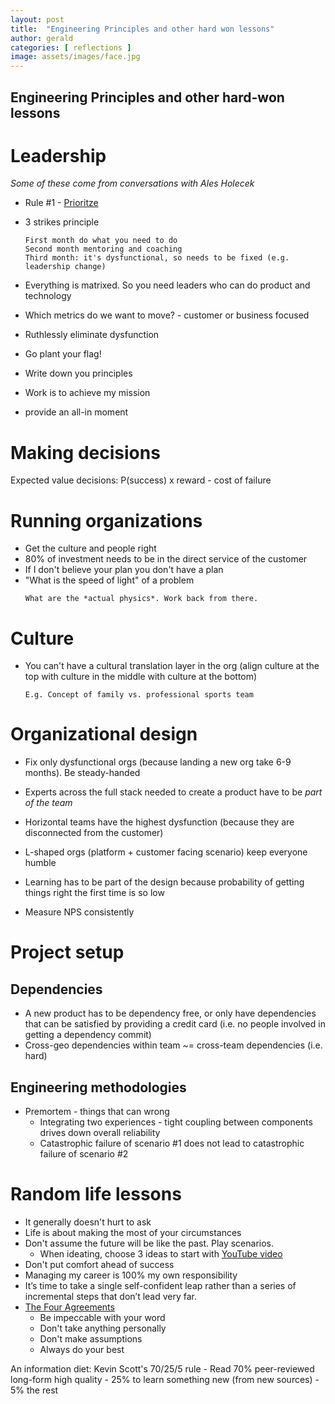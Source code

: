 ```yaml
---
layout: post
title:  "Engineering Principles and other hard won lessons"
author: gerald
categories: [ reflections ]
image: assets/images/face.jpg
---
```


Engineering Principles and other hard-won lessons 
---


# Leadership
*Some of these come from conversations with Ales Holecek*
- Rule #1 - [Prioritze](https://blog.usejournal.com/some-thoughts-on-ruthless-prioritization-b71277cb20b0)

- 3 strikes principle
    ```
    First month do what you need to do
    Second month mentoring and coaching
    Third month: it's dysfunctional, so needs to be fixed (e.g. leadership change) 
    ```


- Everything is matrixed. So you need leaders who can do product and technology
- Which metrics do we want to move? - customer or business focused
- Ruthlessly eliminate dysfunction
- Go plant your flag!
- Write down you principles
- Work is to achieve my mission
- provide an all-in moment

# Making decisions

Expected value decisions: P(success) x reward - cost of failure


# Running organizations
- Get the culture and people right
- 80% of investment needs to be in the direct service of the customer
- If I don't believe your plan you don't have a plan
- "What is the speed of light" of a problem
    ``` 
    What are the *actual physics*. Work back from there.
    ```

# Culture
- You can't have a cultural translation layer in the org (align culture at the top with culture in the middle with culture at the bottom)
    ```
    E.g. Concept of family vs. professional sports team 
    ```

# Organizational design

- Fix only dysfunctional orgs (because landing a new org take 6-9 months). Be steady-handed
- Experts across the full stack needed to create a product have to be *part of the team*
- Horizontal teams have the highest dysfunction (because they are disconnected from the customer)
- L-shaped orgs (platform + customer facing scenario) keep everyone humble


- Learning has to be part of the design because probability of getting things right the first time is so low
- Measure NPS consistently

# Project setup

## Dependencies
- A new product has to be dependency free, or only have dependencies that can be satisfied by providing a credit card (i.e. no people involved in getting a dependency commit)
- Cross-geo dependencies within team ~= cross-team dependencies (i.e. hard)

## Engineering methodologies
- Premortem - things that can wrong
    - Integrating two experiences - tight coupling between components drives down overall reliability
    - Catastrophic failure of scenario #1 does not lead to catastrophic failure of scenario #2


# Random life lessons
- It generally doesn't hurt to ask
- Life is about making the most of your circumstances
- Don't assume the future will be like the past. Play scenarios.
    - When ideating, choose 3 ideas to start with [YouTube video](https://www.youtube.com/watch?v=SemHh0n19LA)
- Don't put comfort ahead of success
- Managing my career is 100% my own responsibility
- It’s time to take a single self-confident leap rather than a series of incremental steps that don’t lead very far. 
- [The Four Agreements](https://medium.com/publishous/the-one-book-that-will-change-your-life-ca9e0f14efd) 
    - Be impeccable with your word
    - Don't take anything personally
    - Don't make assumptions
    - Always do your best 

An information diet: Kevin Scott's 70/25/5 rule
    - Read 70% peer-reviewed long-form high quality
    - 25% to learn something new (from new sources)
    - 5% the rest  